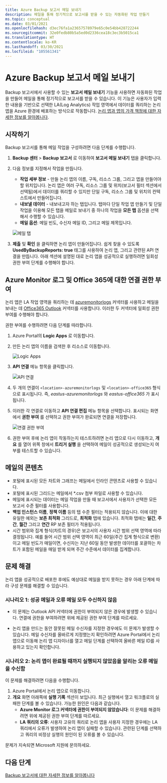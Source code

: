 ```yaml
---
title: Azure Backup 보고서 메일 보내기
description: 메일을 통해 정기적으로 보고서를 받을 수 있는 자동화된 작업 만들기
ms.topic: conceptual
ms.date: 03/01/2021
ms.openlocfilehash: d3ec76fa1a23657578979e65c0e54bb428722244
ms.sourcegitcommit: 32e0fedb80b5a5ed0d2336cea18c3ec3b5015ca1
ms.translationtype: HT
ms.contentlocale: ko-KR
ms.lasthandoff: 03/30/2021
ms.locfileid: "105561341"
---
```

# <a name="email-azure-backup-reports"></a>Azure Backup 보고서 메일 보내기

Backup 보고서에서 사용할 수 있는 **보고서 메일 보내기** 기능을 사용하면 자동화된 작업을 만들어 메일을 통해 정기적으로 보고서를 받을 수 있습니다. 이 기능은 사용자가 입력한 내용을 기반으로 선택한 LA(Log Analytics) 작업 영역에서 데이터를 쿼리하는 논리 앱을 Azure 환경에 배포하는 방식으로 작동합니다. [논리 앱과 앱의 가격 책정에 대한 자세한 정보를 알아봅니다](https://azure.microsoft.com/pricing/details/logic-apps/).

## <a name="getting-started"></a>시작하기

Backup 보고서를 통해 메일 작업을 구성하려면 다음 단계를 수행합니다.

1.  **Backup 센터**  > **Backup 보고서** 로 이동하여 **보고서 메일 보내기** 탭을 클릭합니다.
2.  다음 정보를 지정해서 작업을 만듭니다.
    * **작업 세부 정보** - 만들 논리 앱의 이름, 구독, 리소스 그룹, 그리고 앱을 만들어야 할 위치입니다. 논리 앱은 여러 구독, 리소스 그룹 및 위치(보고서 필터 섹션에서 선택됨)에서 데이터를 쿼리할 수 있지만 단일 구독, 리소스 그룹 및 위치의 컨텍스트에서 만들어집니다.
    * **내보낼 데이터** - 내보내고자 하는 탭입니다. 탭마다 단일 작업 앱 만들기 및 단일 작업을 이용해 모든 탭을 메일로 보내기 중 하나의 작업을 **모든 탭** 옵션을 선택해서 수행할 수 있습니다.
    * **메일 옵션**: 메일 빈도, 수신자 메일 ID, 그리고 메일 제목입니다.

    ![메일 탭](./media/backup-azure-configure-backup-reports/email-tab.png)

3.  **제출** 및 **확인** 을 클릭하면 논리 앱이 만들어집니다. 쉽게 찾을 수 있도록 **UsedByBackupReports: true** 태그를 사용하여 논리 앱, 그리고 관련된 API 연결을 만듭니다. 아래 섹션에 설명된 대로 논리 앱을 성공적으로 실행하려면 일회성 권한 부여 단계를 수행해야 합니다.

## <a name="authorize-connections-to-azure-monitor-logs-and-office-365"></a>Azure Monitor 로그 및 Office 365에 대한 연결 권한 부여

논리 앱은 LA 작업 영역을 쿼리하는 데 [azuremonitorlogs](/connectors/azuremonitorlogs/) 커넥터를 사용하고 메일을 보내는 데 [Office365 Outlook](/connectors/office365connector/) 커넥터를 사용합니다. 이러한 두 커넥터에 일회성 권한 부여를 수행해야 합니다. 
 
권한 부여를 수행하려면 다음 단계를 따라합니다.

1.  Azure Portal의 **Logic Apps** 로 이동합니다.
2.  만든 논리 앱의 이름을 검색한 후 리소스로 이동합니다.

    ![Logic Apps](./media/backup-azure-configure-backup-reports/logic-apps.png)

3.  **API 연결** 메뉴 항목을 클릭합니다.

    ![API 연결](./media/backup-azure-configure-backup-reports/api-connections.png)

4.  두 개의 연결이 `<location>-azuremonitorlogs` 및 `<location>-office365` 형식으로 표시됩니다. 즉, _eastus-azuremonitorlogs_ 와 _eastus-office365_ 가 표시됩니다.
5.  이러한 각 연결로 이동하고 **API 연결 편집** 메뉴 항목을 선택합니다. 표시되는 화면에서 **권한 부여** 를 선택하고 권한 부여가 완료되면 연결을 저장합니다.

    ![연결 권한 부여](./media/backup-azure-configure-backup-reports/authorize-connections.png)

6.  권한 부여 후에 논리 앱이 작동하는지 테스트하려면 논리 앱으로 다시 이동하고, **개요** 를 열어 위쪽 창에서 **트리거 실행** 을 선택하여 메일이 성공적으로 생성되는지 여부를 테스트할 수 있습니다.

## <a name="contents-of-the-email"></a>메일의 콘텐츠

* 포털에 표시된 모든 차트와 그래프는 메일에서 인라인 콘텐츠로 사용할 수 있습니다.
* 포털에 표시된 그리드는 메일에서 *.csv 첨부 파일로 사용할 수 있습니다.
* 메일에 표시되는 데이터는 메일 작업을 만들 때 보고서에서 사용자가 선택한 모든 보고서 수준 필터를 사용합니다.
* **백업 인스턴스 이름**, **정책 이름** 등의 탭 수준 필터는 적용되지 않습니다. 이에 대한 유일한 예외는 **보존 최적화** 그리드로, **최적화** 탭에 있습니다. 최적화 탭에는 **일간**, **주간**, **월간** 그리고 **연간** RP 보존 필터가 적용됩니다.
* 시간 범위와 집계 형식(차트의 경우)은 보고서의 사용자 시간 범위 선택 영역에 따라 결정됩니다. 예를 들어 시간 범위 선택 영역이 최근 60일(주간 집계 형식으로 변환)이고 메일 빈도가 매일이면, 수신자는 지난 60일 동안 발생한 데이터를 포괄하는 차트가 포함된 메일을 매일 받게 되며 주간 수준에서 데이터를 집계합니다.

## <a name="troubleshooting-issues"></a>문제 해결

논리 앱을 성공적으로 배포한 후에도 예상대로 메일을 받지 못하는 경우 아래 단계에 따라 구성 문제를 해결할 수 있습니다.

### <a name="scenario-1-receiving-neither-a-successful-email-nor-an-error-email"></a>시나리오 1: 성공 메일과 오류 메일 모두 수신하지 않음

* 이 문제는 Outlook API 커넥터에 권한이 부여되지 않은 경우에 발생할 수 있습니다. 연결에 권한을 부여하려면 위에 제공된 권한 부여 단계를 따르세요.

* 논리 앱을 만드는 동안 잘못된 메일 수신자를 지정한 경우에도 이 문제가 발생할 수 있습니다. 메일 수신자를 올바르게 지정했는지 확인하려면 Azure Portal에서 논리 앱으로 이동해 논리 앱 디자이너를 열고 메일 단계를 선택하여 올바른 메일 ID를 사용하고 있는지 확인합니다.

### <a name="scenario-2-receiving-an-error-email-that-says-that-the-logic-app-failed-to-execute-to-completion"></a>시나리오 2: 논리 앱이 완료될 때까지 실행되지 않았음을 알리는 오류 메일을 수신함

이 문제를 해결하려면 다음을 수행합니다.
1.  Azure Portal에서 논리 앱으로 이동합니다.
2.  **개요** 화면 아래쪽에 **실행 기록** 섹션이 보입니다. 최근 실행에서 열고 워크플로의 실패한 단계를 볼 수 있습니다. 가능한 원인은 다음과 같습니다.
    * **Azure Monitor 로그 커넥터에 권한이 부여되지 않았습니다**: 이 문제를 해결하려면 위에 제공된 권한 부여 단계를 따르세요.
    * **LA 쿼리의 오류**: 사용자 고유의 쿼리로 논리 앱을 사용자 지정한 경우에는 LA 쿼리에서 오류가 발생하여 논리 앱이 실패할 수 있습니다. 관련된 단계를 선택하고 쿼리의 비정상 실행의 원인이 된 오류를 볼 수 있습니다.

문제가 지속되면 Microsoft 지원에 문의하세요.

## <a name="next-steps"></a>다음 단계
[Backup 보고서에 대한 자세한 정보를 알아봅니다](./configure-reports.md)